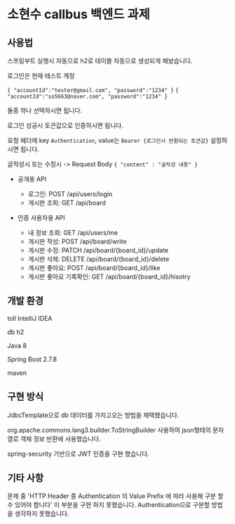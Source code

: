 # 소현수 callbus 백엔드 과제


##  사용법
스프링부트 실행시 자동으로 h2로 테이블 자동으로 생성되게 해놨습니다.

로그인은 현재 테스트 계정

`{
   "accountId":"tester@gmail.com",
   "password":"1234"
}`
`{
   "accountId":"so5663@naver.com",
   "password":"1234"
}`

둘중 하나 선택하시면 됩니다.

로그인 성공시 토큰값으로 인증하시면 됩니다.

요청 헤더에 key `Authentication`, value는 `Bearer {로그인시 반환되는 토큰값}` 설정하시면 됩니다.

글작성시 또는 수정시 -> Request Body `{ "content" : "글작성 내용" }`

- 공개용 API
  * 로그인: POST /api/users/login
  * 게시판 조회: GET /api/board
  
- 인증 사용자용 API
  * 내 정보 조회: GET /api/users/me
  * 게시판 작성: POST /api/board/write
  * 게시판 수정: PATCH /api/board/{board_id}/update
  * 게시판 삭제: DELETE /api/board/{board_id}/delete
  * 게시판 좋아요: POST /api/board/{board_id}/like
  * 게시판 좋아요 기록확인: GET /api/board/{board_id}/hisotry

## 개발 환경 
toll IntelliJ IDEA

db h2

Java 8 

Spring Boot 2.7.8

maven

## 구현 방식
JdbcTemplate으로 db 데이터를 가지고오는 방법을 채택했습니다.

org.apache.commons.lang3.builder.ToStringBuilder 사용하여 json형태의 문자열로 객체 정보 반환에 사용했습니다.

spring-security 기반으로 JWT 인증을 구현 했습니다.

## 기타 사항
문제 중 'HTTP Header 중 Authentication 의 Value Prefix 에 따라 사용해 구분 할 수 있어야 합니다' 이 부분을 구현 하지 못했습니다.
Authentication으로 구분할 방법을 생각하지 못했습니다.


